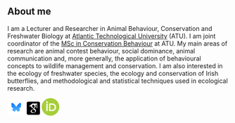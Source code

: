 <!--
**martingammell/martingammell** is a ✨ _special_ ✨ repository because its `README.md` (this file) appears on your GitHub profile.
-->

## About me
I am a Lecturer and Researcher in Animal Behaviour, Conservation and Freshwater Biology at [Atlantic Technological University](https://www.atu.ie/) (ATU). I am joint coordinator of the [MSc in Conservation Behaviour](https://www.atu.ie/courses/master-of-science-conservation-behaviour) at ATU. My main areas of research are animal contest behaviour, social dominance, animal communication and, more generally, the application of behavioural concepts to wildlife management and conservation. I am also interested in the ecology of freshwater species, the ecology and conservation of Irish butterflies, and methodological and statistical techniques used in ecological research.

[<img alt="Bluesky" width="40px" src="/images/bluesky_media_kit_logo_3.png" />](https://bsky.app/profile/mgammell.bsky.social) [<img alt="Google Scholar" width="30px" src="/images/google-scholar-square.svg" />](https://scholar.google.com/citations?user=6JogLIoAAAAJ&hl=en) [<img alt="ORCID" width="40px" src="/images/ORCID-iD_icon_vector.svg" />](https://orcid.org/0000-0001-9663-8989)
